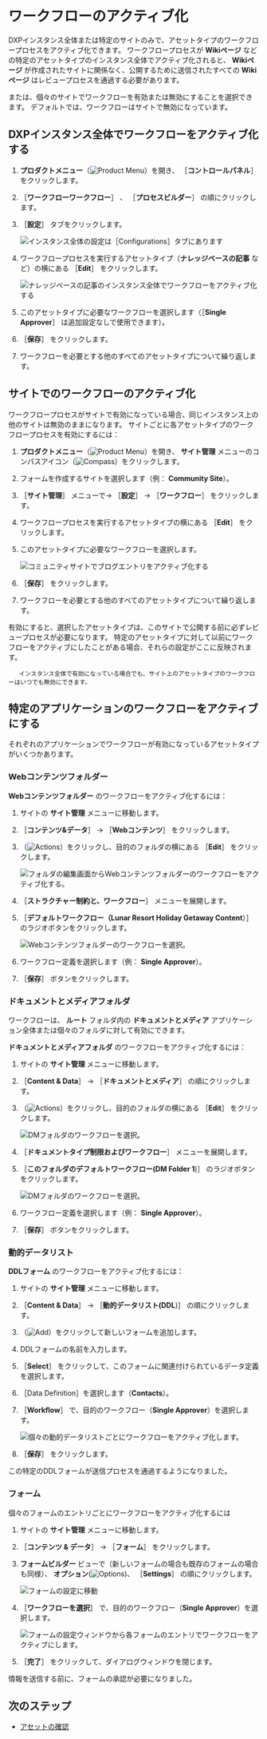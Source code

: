 # ワークフローのアクティブ化

DXPインスタンス全体または特定のサイトのみで、アセットタイプのワークフロープロセスをアクティブ化できます。 ワークフロープロセスが **Wikiページ** などの特定のアセットタイプのインスタンス全体でアクティブ化されると、 **Wikiページ** が作成されたサイトに関係なく、公開するために送信されたすべての **Wikiページ** はレビュープロセスを通過する必要があります。

または、個々のサイトでワークフローを有効または無効にすることを選択できます。 デフォルトでは、ワークフローはサイトで無効になっています。

<a name="activating-workflow-across-a-dxp-instance" />

## DXPインスタンス全体でワークフローをアクティブ化する

1. **プロダクトメニュー**（![Product Menu](../../../images/icon-product-menu.png)）を開き、 ［**コントロールパネル**］ をクリックします。
1. ［**ワークフローワークフロー**］ 、 ［**プロセスビルダー**］ の順にクリックします。
1. ［**設定**］ タブをクリックします。

    ![インスタンス全体の設定は［Configurations］タブにあります](./activating-workflow/images/02.png)

1. ワークフロープロセスを実行するアセットタイプ（**ナレッジベースの記事** など）の横にある ［**Edit**］ をクリックします。

    ![ナレッジベースの記事のインスタンス全体でワークフローをアクティブ化する](./activating-workflow/images/03.png)

1. このアセットタイプに必要なワークフローを選択します（［**Single Approver**］ は追加設定なしで使用できます）。
1. ［**保存**］ をクリックします。
1. ワークフローを必要とする他のすべてのアセットタイプについて繰り返します。

<a name="activating-workflow-on-a-site" />

## サイトでのワークフローのアクティブ化

ワークフロープロセスがサイトで有効になっている場合、同じインスタンス上の他のサイトは無効のままになります。 サイトごとに各アセットタイプのワークフロープロセスを有効にするには：

1. **プロダクトメニュー**（![Product Menu](../../../images/icon-product-menu.png)）を開き、 **サイト管理** メニューのコンパスアイコン（![Compass](../../../images/icon-compass.png)）をクリックします。
1. フォームを作成するサイトを選択します（例： **Community Site**）。
1. ［**サイト管理**］ メニューで&rarr; ［**設定**］ &rarr; ［**ワークフロー**］ をクリックします。
1. ワークフロープロセスを実行するアセットタイプの横にある ［**Edit**］ をクリックします。
1. このアセットタイプに必要なワークフローを選択します。

    ![コミュニティサイトでブログエントリをアクティブ化する](./activating-workflow/images/01.png)

1. ［**保存**］ をクリックします。
1. ワークフローを必要とする他のすべてのアセットタイプについて繰り返します。

有効にすると、選択したアセットタイプは、このサイトで公開する前に必ずレビュープロセスが必要になります。 特定のアセットタイプに対して以前にワークフローをアクティブにしたことがある場合、それらの設定がここに反映されます。

```tip::
   インスタンス全体で有効になっている場合でも、サイト上のアセットタイプのワークフローはいつでも無効にできます。
```

<a name="activating-workflow-for-specific-applications" />

## 特定のアプリケーションのワークフローをアクティブにする

それぞれのアプリケーションでワークフローが有効になっているアセットタイプがいくつかあります。

### Webコンテンツフォルダー

**Webコンテンツフォルダー** のワークフローをアクティブ化するには：

1. サイトの **サイト管理** メニューに移動します。
1. ［**コンテンツ&データ**］ &rarr; ［**Webコンテンツ**］ をクリックします。
1. （![Actions](../../../images/icon-actions.png)）をクリックし、目的のフォルダの横にある ［**Edit**］ をクリックします。

    ![フォルダの編集画面からWebコンテンツフォルダーのワークフローをアクティブ化する。](./activating-workflow/images/04.png)

1. ［**ストラクチャー制約と、ワークフロー**］ メニューを展開します。
1. ［**デフォルトワークフロー（Lunar Resort Holiday Getaway Content**）］ のラジオボタンをクリックします。

    ![Webコンテンツフォルダーのワークフローを選択。](./activating-workflow/images/05.png)

1. ワークフロー定義を選択します（例： **Single Approver**）。
1. ［**保存**］ ボタンをクリックします。

### ドキュメントとメディアフォルダ

ワークフローは、 **ルート** フォルダ内の **ドキュメントとメディア** アプリケーション全体または個々のフォルダに対して有効にできます。

**ドキュメントとメディアフォルダ** のワークフローをアクティブ化するには：

1. サイトの **サイト管理** メニューに移動します。
1. ［**Content & Data**］ &rarr; ［**ドキュメントとメディア**］ の順にクリックします。
1. （![Actions](../../../images/icon-actions.png)）をクリックし、目的のフォルダの横にある ［**Edit**］ をクリックします。

    ![DMフォルダのワークフローを選択。](./activating-workflow/images/06.png)

1. ［**ドキュメントタイプ制限およびワークフロー**］ メニューを展開します。
1. ［**このフォルダのデフォルトワークフロー(DM Folder 1**)］ のラジオボタンをクリックします。

    ![DMフォルダのワークフローを選択。](./activating-workflow/images/07.png)

1. ワークフロー定義を選択します（例： **Single Approver**）。
1. ［**保存**］ ボタンをクリックします。

### 動的データリスト

**DDLフォーム** のワークフローをアクティブ化するには：

1. サイトの **サイト管理** メニューに移動します。
1. ［**Content & Data**］ &rarr; ［**動的データリスト(DDL**)］ の順にクリックします。
1. （![Add](../../../images/icon-add.png)）をクリックして新しいフォームを追加します。
1. DDLフォームの名前を入力します。
1. ［**Select**］ をクリックして、このフォームに関連付けられているデータ定義を選択します。
1. ［Data Definition］を選択します（**Contacts**）。
1. ［**Workflow**］ で、目的のワークフロー（**Single Approver**）を選択します。

    ![個々の動的データリストごとにワークフローをアクティブ化します。](./activating-workflow/images/08.png)

1. ［**保存**］ をクリックします。

この特定のDDLフォームが送信プロセスを通過するようになりました。

### フォーム

個々のフォームのエントリごとにワークフローをアクティブ化するには

1. サイトの **サイト管理** メニューに移動します。
1. ［**コンテンツ & データ**］ &rarr; ［**フォーム**］ をクリックします。
1. **フォームビルダー** ビューで（新しいフォームの場合も既存のフォームの場合も同様）、 **オプション**(![Options](../../../images/icon-actions.png))、 ［**Settings**］ の順にクリックします。

    ![フォームの設定に移動](./activating-workflow/images/09.png)

1. ［**ワークフローを選択**］ で、目的のワークフロー（**Single Approver**）を選択します。

    ![フォームの設定ウィンドウから各フォームのエントリでワークフローをアクティブにします。](./activating-workflow/images/10.png)

1. ［**完了**］ をクリックして、ダイアログウィンドウを閉じます。

情報を送信する前に、フォームの承認が必要になりました。


<!-- Leaving this commented out until Staging materials are pushed up.
## Page Variations

In a [staged environment](https://help.liferay.com/hc/en-us/articles/360029041851-Staging-Content), you can activate workflow for **Page Variations** .

As a prerequisite, [Staging](https://help.liferay.com/hc/articles/360029041811-Enabling-Staging)**and**[Page Versioning](https://help.liferay.com/hc/articles/360028721532-Enabling-Page-Versioning-and-Staged-Content) have been enabled.

When a Page Variation or Site Page Variation is created, its creator must click **Submit for Publication** at the top of the page, and the variation must be approved in the workflow before it can be published to the live Site.

To enable a workflow for Page Variations:

1. Navigate to the **Site Administration** menu for your site.
1. Verify that the Staging has been enabled for this site.

    ![Verify that the site is now staged.](./activating-workflow/images/11.png)

1. Click **Configuration** &rarr; **Workflow** .
1. Select the workflow desired for **Page Revision** .

    ![Verify that the site is now staged.](./activating-workflow/images/12.png)

1. Click **Save** .

Page revisions now have to go through the workflow process.

![With workflow enabled on Page Revisions, the Site administrator must submit their page variation for publication before it can go live.](./activating-workflow/images/13.png)
-->

<a name="whats-next" />

## 次のステップ

* [アセットの確認](./reviewing-assets.md)
